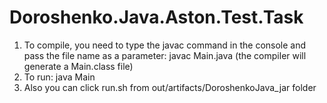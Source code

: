 # Doroshenko.Java.Aston.Test.Task
1. To compile, you need to type the javac command in the console and pass the file name as a parameter: javac Main.java
  (the compiler will generate a Main.class file)
2. To run: java Main
3. Also you can click run.sh from out/artifacts/DoroshenkoJava_jar folder
